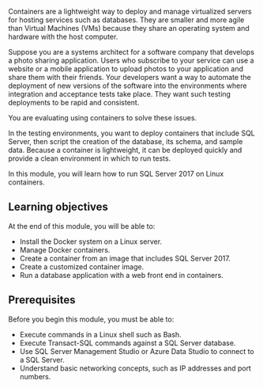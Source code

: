 Containers are a lightweight way to deploy and manage virtualized servers for hosting services such as databases. They are smaller and more agile than Virtual Machines (VMs) because they share an operating system and hardware with the host computer.

Suppose you are a systems architect for a software company that develops a photo sharing application. Users who subscribe to your service can use a website or a mobile application to upload photos to your application and share them with their friends. Your developers want a way to automate the deployment of new versions of the software into the environments where integration and acceptance tests take place. They want such testing deployments to be rapid and consistent.

You are evaluating using containers to solve these issues.

In the testing environments, you want to deploy containers that include SQL Server, then script the creation of the database, its schema, and sample data. Because a container is lightweight, it can be deployed quickly and provide a clean environment in which to run tests.

In this module, you will learn how to run SQL Server 2017 on Linux containers.

## Learning objectives

At the end of this module, you will be able to:

- Install the Docker system on a Linux server.
- Manage Docker containers.
- Create a container from an image that includes SQL Server 2017.
- Create a customized container image.
- Run a database application with a web front end in containers.

## Prerequisites

Before you begin this module, you must be able to:

- Execute commands in a Linux shell such as Bash.
- Execute Transact-SQL commands against a SQL Server database.
- Use SQL Server Management Studio or Azure Data Studio to connect to a SQL Server.
- Understand basic networking concepts, such as IP addresses and port numbers.
